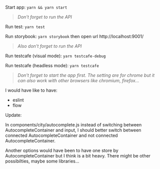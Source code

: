 
Start app: `yarn && yarn start`
> *Don't forget to run the API*

Run test: `yarn test`

Run storybook: `yarn storybook`
then open url http://localhost:9001/
> *Also don't forget to run the API*


Run testcafe (visual mode): `yarn testcafe-debug`

Run testcafe (headless mode): `yarn testcafe`
> *Don't forget to start the app first. The setting are for chrome but it can also work with other browsers like chromium, firefox...*

I would have like to have:

- eslint
- flow



Update:

In components/city/autocomplete.js instead of switching between AutocompleteContainer and input, I should better switch between connected AutocompleteContainer and not connected AutocompleteContainer.

Another options would have been to have one store by AutocompleteContainer but I think is a bit heavy. There might be other possibilties, maybe some libraries...
